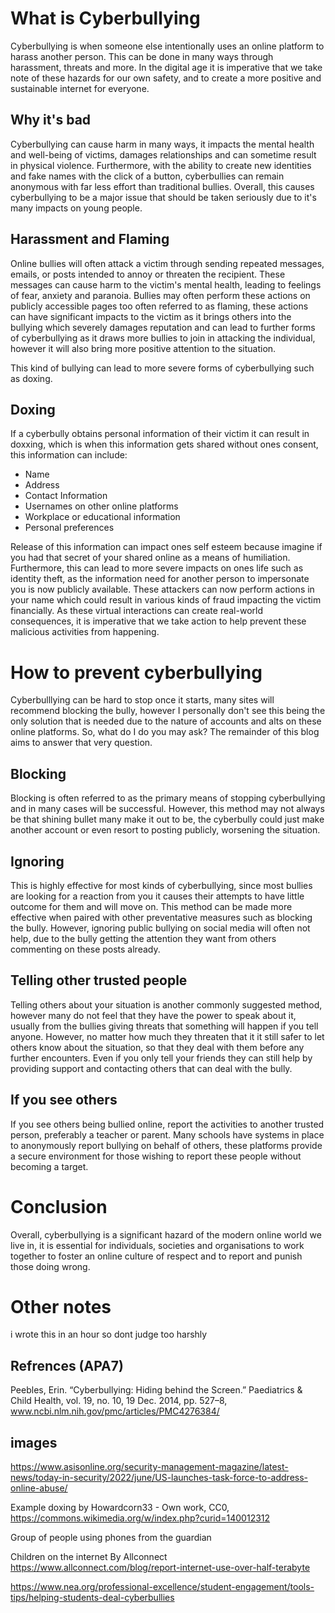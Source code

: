 # What is Cyberbullying

Cyberbullying is when someone else intentionally uses an online platform to harass another person. This can be done in many ways through harassment, threats and more. In the digital age it is imperative that we take note of these hazards for our own safety, and to create a more positive and sustainable internet for everyone.


## Why it's bad

Cyberbullying can cause harm in many ways, it impacts the mental health and well-being of victims, damages relationships and can sometime result in physical violence. Furthermore, with the ability to create new identities and fake names with the click of a button, cyberbullies can remain anonymous with far less effort than traditional bullies. Overall, this causes cyberbullying to be a major issue that should be taken seriously due to it's many impacts on young people.

## Harassment and Flaming

Online bullies will often attack a victim through sending repeated messages, emails, or posts intended to annoy or threaten the recipient. These messages can cause harm to the victim's mental health, leading to feelings of fear, anxiety and paranoia. Bullies may often perform these actions on publicly accessible pages too often referred to as flaming, these actions can have significant impacts to the victim as it brings others into the bullying which severely damages reputation and can lead to further forms of cyberbullying as it draws more bullies to join in attacking the individual, however it will also bring more positive attention to the situation.

This kind of bullying can lead to more severe forms of cyberbullying such as doxing.

## Doxing

If a cyberbully obtains personal information of their victim it can result in doxxing, which is when this information gets shared without ones consent, this information can include:

<ul>
    <li>Name</li>
    <li>Address</li>
    <li>Contact Information</li>
    <li>Usernames on other online platforms</li>
    <li>Workplace or educational information</li>
    <li>Personal preferences</li>
</ul>

Release of this information can impact ones self esteem because imagine if you had that secret of your shared online as a means of humiliation. Furthermore, this can lead to more severe impacts on ones life such as identity theft, as the information need for another person to impersonate you is now publicly available. These attackers can now perform actions in your name which could result in various kinds of fraud impacting the victim financially. As these virtual interactions can create real-world consequences, it is imperative that we take action to help prevent these malicious activities from happening.

# How to prevent cyberbullying

Cyberbulllying can be hard to stop once it starts, many sites will recommend blocking the bully, however I personally don't see this being the only solution that is needed due to the nature of accounts and alts on these online platforms. So, what do I do you may ask? The remainder of this blog aims to answer that very question.

## Blocking

Blocking is often referred to as the primary means of stopping cyberbullying and in many cases will be successful. However, this method may not always be that shining bullet many make it out to be, the cyberbully could just make another account or even resort to posting publicly, worsening the situation.

## Ignoring

This is highly effective for most kinds of cyberbullying, since most bullies are looking for a reaction from you it causes their attempts to have little outcome for them and will move on. This method can be made more effective when paired with other preventative measures such as blocking the bully. However, ignoring public bullying on social media will often not help, due to the bully getting the attention they want from others commenting on these posts already.

## Telling other trusted people

Telling others about your situation is another commonly suggested method, however many do not feel that they have the power to speak about it, usually from the bullies giving threats that something will happen if you tell anyone. However, no matter how much they threaten that it it still safer to let others know about the situation, so that they deal with them before any further encounters. Even if you only tell your friends they can still help by providing support and contacting others that can deal with the bully.

## If you see others

If you see others being bullied online, report the activities to another trusted person, preferably a teacher or parent. Many schools have systems in place to anonymously report bullying on behalf of others, these platforms provide a secure environment for those wishing to report these people without becoming a target.

# Conclusion

Overall, cyberbullying is a significant hazard of the modern online world we live in, it is essential for individuals, societies and organisations to work together to foster an online culture of respect and to report and punish those doing wrong. 

# Other notes

i wrote this in an hour so dont judge too harshly

## Refrences (APA7)

Peebles, Erin. “Cyberbullying: Hiding behind the Screen.” Paediatrics & Child Health, vol. 19, no. 10, 19 Dec. 2014, pp. 527–8, www.ncbi.nlm.nih.gov/pmc/articles/PMC4276384/

## images

https://www.asisonline.org/security-management-magazine/latest-news/today-in-security/2022/june/US-launches-task-force-to-address-online-abuse/

Example doxing by Howardcorn33 - Own work, CC0, https://commons.wikimedia.org/w/index.php?curid=140012312

Group of people using phones from the guardian

Children on the internet By Allconnect https://www.allconnect.com/blog/report-internet-use-over-half-terabyte

https://www.nea.org/professional-excellence/student-engagement/tools-tips/helping-students-deal-cyberbullies